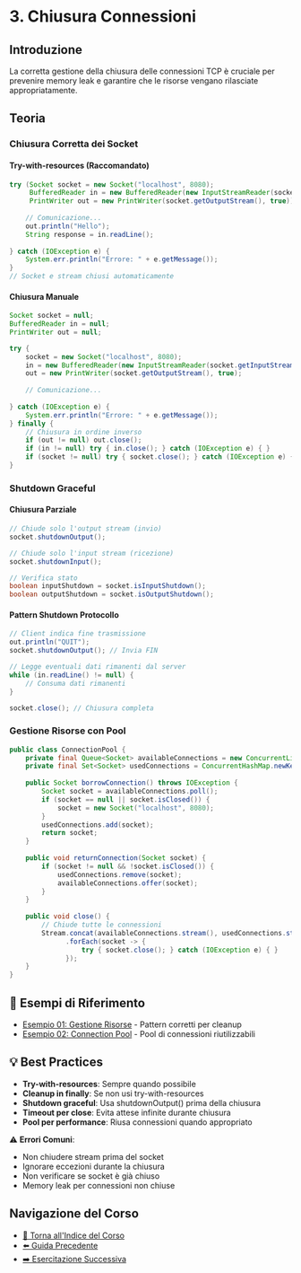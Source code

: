 # 3. Chiusura Connessioni

## Introduzione
La corretta gestione della chiusura delle connessioni TCP è cruciale per prevenire memory leak e garantire che le risorse vengano rilasciate appropriatamente.

## Teoria

### Chiusura Corretta dei Socket

#### Try-with-resources (Raccomandato)
```java
try (Socket socket = new Socket("localhost", 8080);
     BufferedReader in = new BufferedReader(new InputStreamReader(socket.getInputStream()));
     PrintWriter out = new PrintWriter(socket.getOutputStream(), true)) {
    
    // Comunicazione...
    out.println("Hello");
    String response = in.readLine();
    
} catch (IOException e) {
    System.err.println("Errore: " + e.getMessage());
}
// Socket e stream chiusi automaticamente
```

#### Chiusura Manuale
```java
Socket socket = null;
BufferedReader in = null;
PrintWriter out = null;

try {
    socket = new Socket("localhost", 8080);
    in = new BufferedReader(new InputStreamReader(socket.getInputStream()));
    out = new PrintWriter(socket.getOutputStream(), true);
    
    // Comunicazione...
    
} catch (IOException e) {
    System.err.println("Errore: " + e.getMessage());
} finally {
    // Chiusura in ordine inverso
    if (out != null) out.close();
    if (in != null) try { in.close(); } catch (IOException e) { }
    if (socket != null) try { socket.close(); } catch (IOException e) { }
}
```

### Shutdown Graceful

#### Chiusura Parziale
```java
// Chiude solo l'output stream (invio)
socket.shutdownOutput();

// Chiude solo l'input stream (ricezione) 
socket.shutdownInput();

// Verifica stato
boolean inputShutdown = socket.isInputShutdown();
boolean outputShutdown = socket.isOutputShutdown();
```

#### Pattern Shutdown Protocollo
```java
// Client indica fine trasmissione
out.println("QUIT");
socket.shutdownOutput(); // Invia FIN

// Legge eventuali dati rimanenti dal server
while (in.readLine() != null) {
    // Consuma dati rimanenti
}

socket.close(); // Chiusura completa
```

### Gestione Risorse con Pool

```java
public class ConnectionPool {
    private final Queue<Socket> availableConnections = new ConcurrentLinkedQueue<>();
    private final Set<Socket> usedConnections = ConcurrentHashMap.newKeySet();
    
    public Socket borrowConnection() throws IOException {
        Socket socket = availableConnections.poll();
        if (socket == null || socket.isClosed()) {
            socket = new Socket("localhost", 8080);
        }
        usedConnections.add(socket);
        return socket;
    }
    
    public void returnConnection(Socket socket) {
        if (socket != null && !socket.isClosed()) {
            usedConnections.remove(socket);
            availableConnections.offer(socket);
        }
    }
    
    public void close() {
        // Chiude tutte le connessioni
        Stream.concat(availableConnections.stream(), usedConnections.stream())
              .forEach(socket -> {
                  try { socket.close(); } catch (IOException e) { }
              });
    }
}
```

## 🔗 Esempi di Riferimento

- [Esempio 01: Gestione Risorse](./esempi/GestioneRisorse.java) - Pattern corretti per cleanup
- [Esempio 02: Connection Pool](./esempi/ConnectionPool.java) - Pool di connessioni riutilizzabili

## 💡 Best Practices

- **Try-with-resources**: Sempre quando possibile
- **Cleanup in finally**: Se non usi try-with-resources
- **Shutdown graceful**: Usa shutdownOutput() prima della chiusura
- **Timeout per close**: Evita attese infinite durante chiusura
- **Pool per performance**: Riusa connessioni quando appropriato

⚠️ **Errori Comuni**:
- Non chiudere stream prima del socket
- Ignorare eccezioni durante la chiusura
- Non verificare se socket è già chiuso
- Memory leak per connessioni non chiuse

## Navigazione del Corso
- [📑 Torna all'Indice del Corso](../README.md)
- [⬅️ Guida Precedente](02-Comunicazione-Dati-TCP.md)
- [➡️ Esercitazione Successiva](../04-Socket-UDP-Fondamenti/README.md)